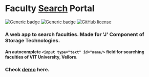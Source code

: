 # Faculty [Search](https://vinitshahdeo.github.io/FacultySearchPortal/storage/new_index.html) Portal
[![Generic badge](https://img.shields.io/badge/Faculty-Search&nbsp;Portal-dogderblue.svg?style=for-the-badge)](https://vinitshahdeo.github.io/FacultySearchPortal/) [![Generic badge](https://img.shields.io/badge/Course-Project-teal.svg?style=for-the-badge)](http://githublookbook.com) [![GitHub license](https://img.shields.io/github/license/vinitshahdeo/FacultySearchPortal.svg?style=for-the-badge)](https://github.com/vinitshahdeo/FacultySearchPortal/blob/master/LICENSE)

### A web app to search faculties. Made for 'J' Component of Storage Technologies.

#### An autocomplete **`<input type="text" id="name/>`** field for searching faculties of **VIT University, Vellore**.

### Check [demo](https://vinitshahdeo.github.io/FacultySearchPortal/) here.